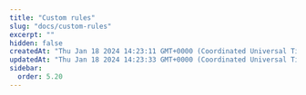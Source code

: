 ```yaml
---
title: "Custom rules"
slug: "docs/custom-rules"
excerpt: ""
hidden: false
createdAt: "Thu Jan 18 2024 14:23:11 GMT+0000 (Coordinated Universal Time)"
updatedAt: "Thu Jan 18 2024 14:23:33 GMT+0000 (Coordinated Universal Time)"
sidebar:
  order: 5.20
---
```

